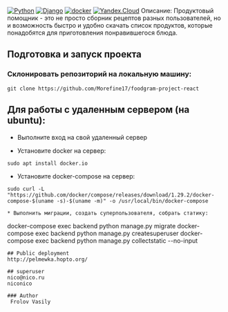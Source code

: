 [![Python](https://img.shields.io/badge/-Python-464646?style=flat-square&logo=Python)](https://www.python.org/)
[![Django](https://img.shields.io/badge/-Django-464646?style=flat-square&logo=Django)](https://www.djangoproject.com/)
[![docker](https://img.shields.io/badge/-Docker-464646?style=flat-square&logo=docker)](https://www.docker.com/)
[![Yandex.Cloud](https://img.shields.io/badge/-Yandex.Cloud-464646?style=flat-square&logo=Yandex.Cloud)](https://cloud.yandex.ru/)
Описание:
Продуктовый помощник - это не просто сборник рецептов разных пользователей, но и возможность быстро и удобно скачать список продуктов, которые понадобятся для приготовления понравившегося блюда.

## Подготовка и запуск проекта
### Склонировать репозиторий на локальную машину:
```
git clone https://github.com/Morefine17/foodgram-project-react
```
## Для работы с удаленным сервером (на ubuntu):
* Выполните вход на свой удаленный сервер

* Установите docker на сервер:
```
sudo apt install docker.io 
```
* Установите docker-compose на сервер:
```
sudo curl -L "https://github.com/docker/compose/releases/download/1.29.2/docker-compose-$(uname -s)-$(uname -m)" -o /usr/local/bin/docker-compose
```

```
* Выполнить миграции, создать суперпользователя, собрать статику:
```
docker-compose exec backend python manage.py migrate
docker-compose exec backend python manage.py createsuperuser
docker-compose exec backend python manage.py collectstatic --no-input
```
## Public deployment
http://pelmewka.hopto.org/

## superuser
nico@nico.ru
niconico

### Author
 Frolov Vasily

